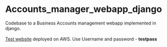 # Accounts_manager_webapp_django
Codebase to a Business Accounts management webapp implemented in django.
<br>
<br>
<a href = "http://ec2-52-66-155-242.ap-south-1.compute.amazonaws.com/"> Test website</a> deployed on AWS. Use Username and password - <b>testpass</b>
